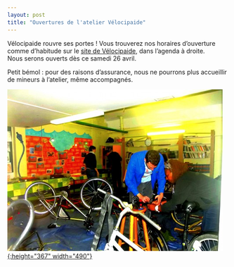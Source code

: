 ```yaml
---
layout: post
title: "Ouvertures de l'atelier Vélocipaide"
---
```



Vélocipaide rouvre ses portes ! Vous trouverez nos horaires d’ouverture comme d’habitude sur le [site de Vélocipaide](http://www.velocipaide.fr), dans l’agenda à droite.<br/>
Nous serons ouverts dès ce samedi 26 avril.

Petit bémol : pour des raisons d’assurance, nous ne pourrons plus accueillir de mineurs à l’atelier, même accompagnés.

[![Atelier vélo](/assets/Atelier-velo-490x367.jpg "Atelier-velo"){:height="367" width="490"}](/assets/Atelier-velo.jpg)
